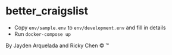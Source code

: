 # better_craigslist

- Copy `env/sample.env` to `env/development.env` and fill in details
- Run `docker-compose up`

By Jayden Arquelada and Ricky Chen &copy; &trade;